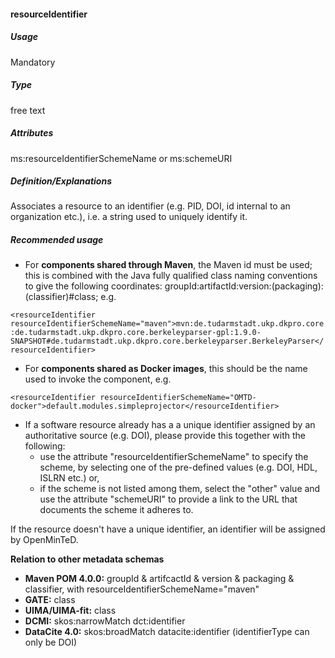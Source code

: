 #### resourceIdentifier

##### Usage

Mandatory

##### Type

free text

##### Attributes

ms:resourceIdentifierSchemeName or ms:schemeURI

##### Definition/Explanations

Associates a resource to an identifier \(e.g. PID, DOI, id internal to an organization etc.\), i.e. a string used to uniquely identify it.

##### Recommended usage

* For **components shared through Maven**, the Maven id must be used; this is combined with the Java fully qualified class naming conventions to give the following coordinates: groupId:artifactId:version:\(packaging\):\(classifier\)\#class; e.g.

`<resourceIdentifier resourceIdentifierSchemeName="maven">mvn:de.tudarmstadt.ukp.dkpro.core:de.tudarmstadt.ukp.dkpro.core.berkeleyparser-gpl:1.9.0-SNAPSHOT#de.tudarmstadt.ukp.dkpro.core.berkeleyparser.BerkeleyParser</resourceIdentifier>`

* For **components shared as Docker images**, this should be the name used to invoke the component, e.g.

`<resourceIdentifier resourceIdentifierSchemeName="OMTD-docker">default.modules.simpleprojector</resourceIdentifier>`

* If a software resource already has a a unique identifier assigned by an authoritative source \(e.g. DOI\), please provide this together with the following: 
  * use the attribute "resourceIdentifierSchemeName" to specify the scheme, by selecting one of the pre-defined values \(e.g. DOI, HDL, ISLRN etc.\) or,
  * if the scheme is not listed among them, select the "other" value and use the attribute "schemeURI" to provide a link to the URL that documents the scheme it adheres to. 

If the resource doesn't have a unique identifier, an identifier will be assigned by OpenMinTeD.

**Relation to other metadata schemas**

* **Maven POM 4.0.0:** groupId & artifcactId & version & packaging & classifier, with resourceIdentifierSchemeName="maven"
* **GATE:** class 
* **UIMA/UIMA-fit:** class
* **DCMI:** skos:narrowMatch dct:identifier
* **DataCite 4.0:** skos:broadMatch datacite:identifier \(identifierType can only be DOI\)



